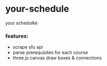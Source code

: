 # your-schedule
 your schedulke

### features:
- scrape sfu api
- parse prerequisites for each course
- three.js canvas draw boxes & connections